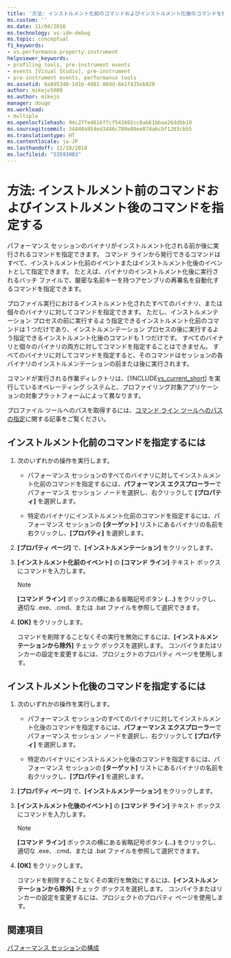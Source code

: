 ```yaml
---
title: '方法: インストルメント化前のコマンドおよびインストルメント化後のコマンドを指定する | Microsoft Docs'
ms.custom: ''
ms.date: 11/04/2016
ms.technology: vs-ide-debug
ms.topic: conceptual
f1_keywords:
- vs.performance.property.instrument
helpviewer_keywords:
- profiling tools, pre-instrument events
- events [Visual Studio], pre-instrument
- pre-instrument events, performance tools
ms.assetid: 6a8d5340-1d1b-4d81-88dd-8e1f435eb828
author: mikejo5000
ms.author: mikejo
manager: douge
ms.workload:
- multiple
ms.openlocfilehash: 94c27fe4616ffcf541602cc8ab61bbaa26ddbb18
ms.sourcegitcommit: 34840a954ed3446c789e80ee87da6cbf1203cbb5
ms.translationtype: HT
ms.contentlocale: ja-JP
ms.lasthandoff: 12/18/2018
ms.locfileid: "53593003"
---
```

# <a name="how-to-specify-pre--and-post-instrument-commands"></a>方法: インストルメント前のコマンドおよびインストルメント後のコマンドを指定する

パフォーマンス セッションのバイナリがインストルメント化される前か後に実行されるコマンドを指定できます。 コマンド ラインから発行できるコマンドはすべて、インストルメント化前のイベントまたはインストルメント化後のイベントとして指定できます。 たとえば、バイナリのインストルメント化後に実行されるバッチ ファイルで、厳密な名前キーを持つアセンブリの再署名を自動化するコマンドを指定できます。

プロファイル実行におけるインストルメント化されたすべてのバイナリ、または個々のバイナリに対してコマンドを指定できます。 ただし、インストルメンテーション プロセスの前に実行するよう指定できるインストルメント化前のコマンドは 1 つだけであり、インストルメンテーション プロセスの後に実行するよう指定できるインストルメント化後のコマンドも 1 つだけです。 すべてのバイナリと個々のバイナリの両方に対してコマンドを指定することはできません。 すべてのバイナリに対してコマンドを指定すると、そのコマンドはセッションの各バイナリのインストルメンテーションの前または後に実行されます。

コマンドが実行される作業ディレクトリは、[!INCLUDE[vs_current_short](../code-quality/includes/vs_current_short_md.md)] を実行しているオペレーティング システムと、プロファイリング対象アプリケーションの対象プラットフォームによって異なります。

プロファイル ツールへのパスを取得するには、[コマンド ライン ツールへのパスの指定](../profiling/specifying-the-path-to-profiling-tools-command-line-tools.md)に関する記事をご覧ください。

## <a name="to-specify-pre-instrument-commands"></a>インストルメント化前のコマンドを指定するには

1. 次のいずれかの操作を実行します。

    - パフォーマンス セッションのすべてのバイナリに対してインストルメント化前のコマンドを指定するには、**パフォーマンス エクスプローラー**でパフォーマンス セッション ノードを選択し、右クリックして **[プロパティ]** を選択します。

    - 特定のバイナリにインストルメント化前のコマンドを指定するには、パフォーマンス セッションの **[ターゲット]** リストにあるバイナリの名前を右クリックし、**[プロパティ]** を選択します。

2. **[プロパティ ページ]** で、**[インストルメンテーション]** をクリックします。

3. **[インストルメント化前のイベント]** の **[コマンド ライン]** テキスト ボックスにコマンドを入力します。

    > [!NOTE]
    > **[コマンド ライン]** ボックスの横にある省略記号ボタン **(...)** をクリックし、適切な .exe、.cmd、または .bat ファイルを参照して選択できます。

4. **[OK]** をクリックします。

     コマンドを削除することなくその実行を無効にするには、**[インストルメンテーションから除外]** チェック ボックスを選択します。 コンパイラまたはリンカーの設定を変更するには、プロジェクトのプロパティ ページを使用します。

## <a name="to-specify-post-instrument-commands"></a>インストルメント化後のコマンドを指定するには

1. 次のいずれかの操作を実行します。

    - パフォーマンス セッションのすべてのバイナリに対してインストルメント化後のコマンドを指定するには、**パフォーマンス エクスプローラー**でパフォーマンス セッション ノードを選択し、右クリックして **[プロパティ]** を選択します。

    - 特定のバイナリにインストルメント化後のコマンドを指定するには、パフォーマンス セッションの **[ターゲット]** リストにあるバイナリの名前を右クリックし、**[プロパティ]** を選択します。

2. **[プロパティ ページ]** で、**[インストルメンテーション]** をクリックします。

3. **[インストルメント化後のイベント]** の **[コマンド ライン]** テキスト ボックスにコマンドを入力します。

    > [!NOTE]
    > **[コマンド ライン]** ボックスの横にある省略記号ボタン **(...)** をクリックし、適切な .exe、.cmd、または .bat ファイルを参照して選択できます。

4. **[OK]** をクリックします。

     コマンドを削除することなくその実行を無効にするには、**[インストルメンテーションから除外]** チェック ボックスを選択します。 コンパイラまたはリンカーの設定を変更するには、プロジェクトのプロパティ ページを使用します。

## <a name="see-also"></a>関連項目

[パフォーマンス セッションの構成](../profiling/configuring-performance-sessions.md)
